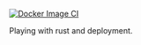 [![Docker Image CI](https://github.com/thmsgntz/rust-playground/actions/workflows/docker-image.yml/badge.svg)](https://github.com/thmsgntz/rust-playground/actions/workflows/docker-image.yml)

Playing with rust and deployment.
